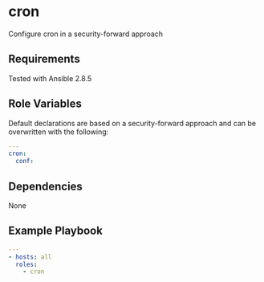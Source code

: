 cron
====

Configure cron in a security-forward approach

Requirements
------------

Tested with Ansible 2.8.5

Role Variables
--------------

Default declarations are based on a security-forward approach and can be overwritten with the following:

```yaml
---
cron:
  conf:

```

Dependencies
------------

None

Example Playbook
----------------

```yaml
---
- hosts: all
  roles:
    - cron
```